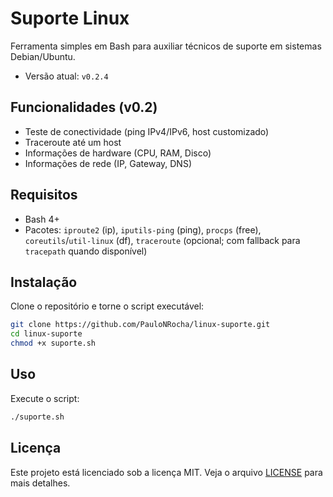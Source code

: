 # Suporte Linux

Ferramenta simples em Bash para auxiliar técnicos de suporte em sistemas Debian/Ubuntu.

- Versão atual: `v0.2.4`

## Funcionalidades (v0.2)
- Teste de conectividade (ping IPv4/IPv6, host customizado)
- Traceroute até um host
- Informações de hardware (CPU, RAM, Disco)
- Informações de rede (IP, Gateway, DNS)

## Requisitos
- Bash 4+
- Pacotes: `iproute2` (ip), `iputils-ping` (ping), `procps` (free), `coreutils`/`util-linux` (df), `traceroute` (opcional; com fallback para `tracepath` quando disponível)

## Instalação
Clone o repositório e torne o script executável:
```bash
git clone https://github.com/PauloNRocha/linux-suporte.git
cd linux-suporte
chmod +x suporte.sh
```

## Uso
Execute o script:
```bash
./suporte.sh
```

## Licença

Este projeto está licenciado sob a licença MIT. Veja o arquivo [LICENSE](LICENSE) para mais detalhes.

